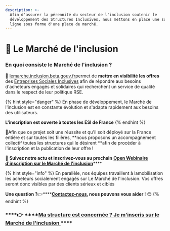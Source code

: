 ```yaml
---
description: >-
  Afin d'assurer la pérennité du secteur de l'inclusion soutenir le
  développement des Structures Inclusives, nous mettons en place une solution en
  ligne sous forme d'une place de marché.
---
```


# 🤝 Le Marché de l'inclusion

### En quoi consiste le Marché de l'inclusion **?**

🤝​ ​[lemarche.inclusion.beta.gouv.fr](http://lemarche.inclusion.beta.gouv.fr/)​ permet de **mettre en visibilité les offres** des [Entreprises Sociales Inclusives](les-entreprises-sociales-inclusives.md) afin de répondre aux besoins d'acheteurs engagés et solidaires qui recherchent un service de qualité dans le respect de leur politique RSE.

{% hint style="danger" %}
En phase de développement, le Marché de l'inclusion est en constante évolution et s'adapte rapidement aux besoins des utilisateurs.

**L'inscription est ouverte à toutes les ESI de France**
{% endhint %}

🚨Afin que ce projet soit une réussite et qu'il soit déployé sur la France entière et sur toutes les filières, **nous proposons un accompagnement collectif toutes les structures qui le désirent​ ​**afin de procéder à l'inscription et la publication de leur offre !

🧐 **Suivez notre actu et inscrivez-vous au prochain** [**Open Webinaire d'inscription sur le Marché de l'inclusion**](../rendez-vous-webinaires/le-marche-de-linclusion.md)\*\*\*\*

{% hint style="info" %}
En parallèle, nos équipes travaillent à la ​mobilisation les acheteurs socialement engagés sur Le Marché de l'inclusion. Vos offres seront donc visibles par des clients sérieux et ciblés 

**Une question ?**👉\*\*\*\*[**Contactez-nous**](mailto:lemarche@inclusion.beta.gouv.fr%20)**, nous pouvons vous aider** ! 😊
{% endhint %}

###   ****👉 ****[**Ma structure est concernée ? Je m'inscris sur le Marché de l'inclusion** ](https://lemarche.inclusion.beta.gouv.fr/fr/)\*\*\*\*

